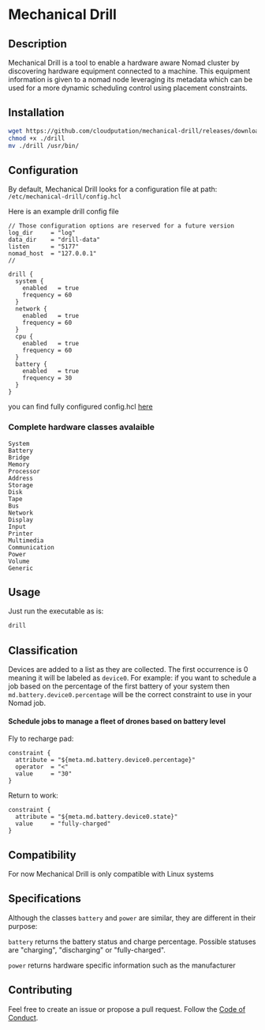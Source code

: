 # Mechanical Drill


## Description
Mechanical Drill is a tool to enable a hardware aware Nomad cluster by discovering hardware equipment connected to a machine. This equipment information is given to a nomad node leveraging its metadata which can be used for a more dynamic scheduling control using placement constraints.


## Installation
```bash
wget https://github.com/cloudputation/mechanical-drill/releases/download/${RELEASE}/mechanical-drill -O ./drill
chmod +x ./drill
mv ./drill /usr/bin/
```

## Configuration
By default, Mechanical Drill looks for a configuration file at path: `/etc/mechanical-drill/config.hcl`

Here is an example drill config file
```hcl
// Those configuration options are reserved for a future version
log_dir     = "log"
data_dir    = "drill-data"
listen      = "5177"
nomad_host  = "127.0.0.1"
//

drill {
  system {
    enabled   = true
    frequency = 60
  }
  network {
    enabled   = true
    frequency = 60
  }
  cpu {
    enabled   = true
    frequency = 60
  }
  battery {
    enabled   = true
    frequency = 30
  }
}
```
you can find  fully configured config.hcl [here](.release/defaults/config.hcl)
### Complete hardware classes avalaible
`System`<br>
`Battery`<br>
`Bridge`<br>
`Memory`<br>
`Processor`<br>
`Address`<br>
`Storage`<br>
`Disk`<br>
`Tape`<br>
`Bus`<br>
`Network`<br>
`Display`<br>
`Input`<br>
`Printer`<br>
`Multimedia`<br>
`Communication`<br>
`Power`<br>
`Volume`<br>
`Generic`<br>


## Usage
Just run the executable as is:
```bash
drill
```

## Classification
Devices are added to a list as they are collected. The first occurrence is 0 meaning it will be labeled as `device0`. For example: if you want to schedule a job based on the percentage of the first battery of your system then `md.battery.device0.percentage` will be the correct constraint to use in your Nomad job.

#### Schedule jobs to manage a fleet of drones based on battery level
Fly to recharge pad:
```hcl
constraint {
  attribute = "${meta.md.battery.device0.percentage}"
  operator  = "<"
  value     = "30"
}
```

Return to work:
```hcl
constraint {
  attribute = "${meta.md.battery.device0.state}"
  value     = "fully-charged"
}
```

## Compatibility
For now Mechanical Drill is only compatible with Linux systems

## Specifications
Although the classes `battery` and `power` are similar, they are different in their purpose:

`battery` returns the battery status and charge percentage. Possible statuses are "charging", "discharging" or "fully-charged".

`power` returns hardware specific information such as the manufacturer

## Contributing
Feel free to create an issue or propose a pull request.
Follow the [Code of Conduct](CODE_OF_CONDUCT.md).
